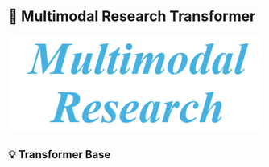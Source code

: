 # :rocket: Multimodal Research Transformer

![multimodal research](assets/multimodal_research.jpg)

## :bulb: Transformer Base
